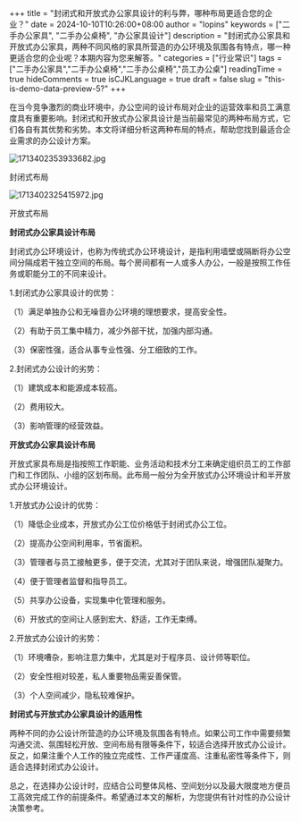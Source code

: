 +++
title = "封闭式和开放式办公家具设计的利与弊，哪种布局更适合您的企业？"
date = 2024-10-10T10:26:00+08:00
author = "lopins"
keywords = ["二手办公家具", "二手办公桌椅", "办公家具设计"]
description = "封闭式办公家具和开放式办公家具，两种不同风格的家具所营造的办公环境及氛围各有特点，哪一种更适合您的企业呢？本期内容为您来解答。"
categories = ["行业常识"]
tags = ["二手办公家具","二手办公桌椅","二手办公桌椅","员工办公桌"]
readingTime = true
hideComments = true
isCJKLanguage = true
draft = false
slug = "this-is-demo-data-preview-5?"
+++

在当今竞争激烈的商业环境中，办公空间的设计布局对企业的运营效率和员工满意度具有重要影响。封闭式和开放式办公家具设计是当前最常见的两种布局方式，它们各自有其优势和劣势。本文将详细分析这两种布局的特点，帮助您找到最适合企业需求的办公设计方案。

![1713402353933682.jpg](https://www.jdwy.cn/Upload/ueditor/image/20240418/1713402353933682.jpg)

封闭式布局

![1713402325415972.jpg](https://www.jdwy.cn/Upload/ueditor/image/20240418/1713402325415972.jpg)

开放式布局

**封闭式办公家具设计布局**

封闭式办公环境设计，也称为传统式办公环境设计，是指利用墙壁或隔断将办公空间分隔成若干独立空间的布局。每个房间都有一人或多人办公，一般是按照工作任务或职能分工的不同来设计。

1.封闭式办公家具设计的优势：

（1）满足单独办公和无噪音办公环境的理想要求，提高安全性。

（2）有助于员工集中精力，减少外部干扰，加强内部沟通。

（3）保密性强，适合从事专业性强、分工细致的工作。

2.封闭式办公设计的劣势：

（1）建筑成本和能源成本较高。

（2）费用较大。

（3）影响管理的经营效益。

**开放式办公家具设计布局**

开放式家具布局是指按照工作职能、业务活动和技术分工来确定组织员工的工作部门和工作团队、小组的区划布局。此布局一般分为全开放式办公环境设计和半开放式办公环境设计。

1.开放式办公设计的优势：

（1）降低企业成本，开放式办公工位价格低于封闭式办公工位。

（2）提高办公空间利用率，节省面积。

（3）管理者与员工接触更多，便于交流，尤其对于团队来说，增强团队凝聚力。

（4）便于管理者监督和指导员工。

（5）共享办公设备，实现集中化管理和服务。

（6）开放式的空间让人感到宏大、舒适，工作无束缚。

2.开放式办公设计的劣势：

（1）环境嘈杂，影响注意力集中，尤其是对于程序员、设计师等职位。

（2）安全性相对较差，私人重要物品需妥善保管。

（3）个人空间减少，隐私较难保护。

**封闭式与开放式办公家具设计的适用性**

两种不同的办公设计所营造的办公环境及氛围各有特点。如果公司工作中需要频繁沟通交流、氛围轻松开放、空间布局有限等条件下，较适合选择开放式办公设计。反之，如果注重个人工作的独立完成性、工作严谨度高、注重私密性等条件下，则适合选择封闭式办公设计。

总之，在选择办公设计时，应结合公司整体风格、空间划分以及最大限度地方便员工高效完成工作的前提条件。希望通过本文的解析，为您提供有针对性的办公设计决策参考。